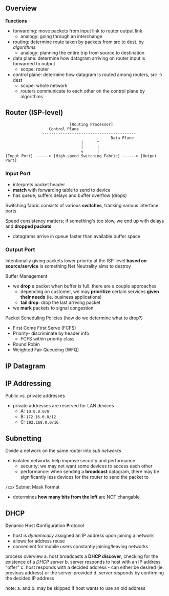 ## Overview
__Functions__
- forwarding: move packets from input link to router output link
	- analogy: going through an interchange
- routing: determine route taken by packets from src to dest. by *algorithms*
	- analogy: planning the entire trip from source to destination
- data plane: determine how datagram arriving on router input is forwarded to output
	- scope: router
- control plane: determine how datagram is routed among routers, src -> dest
	- scope: whole network
	- routers communicate to each other on the control plane by algorithms

## Router (ISP-level)
```
                            [Routing Processor]
	               Control Plane
                -----------------------------------------
                                              Data Plane
                                 |      ^
                                 |      |
                                 v      |
[Input Port] ------> [High-speed Switching Fabric] ------> [Output Port]
```
### Input Port
- interprets packet header
- **match** with forwarding table to send to device
- has queue; suffers delays and buffer overflow (drops)

Switching fabric consists of various **switches**, tracking various interface ports

Speed consistency matters; if something's too slow, we end up with delays and **dropped packets**
- datagrams arrive in queue faster than available buffer space

### Output Port
Intentionally giving packets lower priority at the ISP-level **based on source/service** is something Net Neutrality aims to destroy

Buffer Management
- we **drop** a packet when buffer is full. there are a couple approaches
	- depending on customer, we may **prioritize** certain services **given their needs** (ie. business applications)
	- **tail drop**: drop the last arriving packet
- we **mark** packets to signal congestion

Packet Scheduling Policies (how do we determine what to drop?)
- First Come First Serve (FCFS)
- Priority- discriminate by header info
	- FCFS within priority class
- Round Robin
- Weighted Fair Queueing (WFQ)


## IP Datagram

## IP Addressing
Public vs. private addresses
- private addresses are reserved for LAN devices
	- A: `10.0.0.0/8`
	- B: `172.16.0.0/12`
	- C: `192.168.0.0/16`

## Subnetting
Divide a network on the same router into *sub networks*
- isolated networks help improve security and performance
	- security: we may not want some devices to access each other
	- performance: when sending a **broadcast** datagram, there may be significantly less devices for the router to send the packet to

`/xxx` Subnet Mask Format
- determines **how many bits from the left** are NOT changable

## DHCP
**D**ynamic **H**ost **C**onfiguration **P**rotocol
- host is *dynamically* assigned an IP address upon joining a network
- allows for address reuse
- convenient for mobile users constantly joining/leaving networks

process overview
  a. host broadcasts a **DHCP discover**, checking for the existence of a *DHCP server*
  b. server responds to host with an IP address "offer"
  c. host responds with a decided address
    - can either be desired (ie. previous address) or the server-provided
  d. server responds by confirming the decided IP address

  note: a. and b. may be skipped if host wants to use an old address
